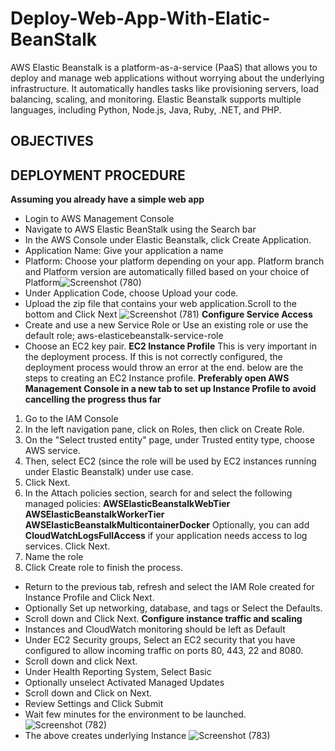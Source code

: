 # Deploy-Web-App-With-Elatic-BeanStalk
AWS Elastic Beanstalk is a platform-as-a-service (PaaS) that allows you to deploy and manage web applications without worrying about the underlying infrastructure. It automatically handles tasks like provisioning servers, load balancing, scaling, and monitoring. Elastic Beanstalk supports multiple languages, including Python, Node.js, Java, Ruby, .NET, and PHP.
## OBJECTIVES
## DEPLOYMENT PROCEDURE
**Assuming you already have a simple web app**
* Login to AWS Management Console
* Navigate to AWS Elastic BeanStalk using the Search bar
* In the AWS Console under Elastic Beanstalk, click Create Application.
* Application Name: Give your application a name
* Platform: Choose your platform depending on your app. Platform branch and Platform version are automatically filled based on your choice of Platform![Screenshot (780)](https://github.com/user-attachments/assets/42847390-fa4c-4826-9b7d-fe5a6f86c82b)
* Under Application Code, choose Upload your code.
* Upload the zip file that contains your web application.Scroll to the bottom and Click Next ![Screenshot (781)](https://github.com/user-attachments/assets/2c064f84-afbd-4c11-abb3-03ecb19a305d)
**Configure Service Access**
* Create and use a new Service Role or Use an existing role or use the default role; aws-elasticebeanstalk-service-role
* Choose an EC2 key pair.
**EC2 Instance Profile**
This is very important in the deployment process. If this is not correctly configured, the deployment process would throw an error at the end. below are the steps to creating an EC2 Instance profile.
**Preferably open AWS Management Console in a new tab to set up Instance Profile to avoid cancelling the progress thus far**
1. Go to the IAM Console
2. In the left navigation pane, click on Roles, then click on Create Role.
3. On the "Select trusted entity" page, under Trusted entity type, choose AWS service.
4. Then, select EC2 (since the role will be used by EC2 instances running under Elastic Beanstalk) under use case.
5. Click Next.
6. In the Attach policies section, search for and select the following managed policies:
 **AWSElasticBeanstalkWebTier**
 **AWSElasticBeanstalkWorkerTier**
 **AWSElasticBeanstalkMulticontainerDocker**
Optionally, you can add **CloudWatchLogsFullAccess** if your application needs access to log services.
Click Next.
7. Name the role
8. Click Create role to finish the process.
* Return to the previous tab, refresh and select the IAM Role created for Instance Profile and Click Next.
* Optionally Set up networking, database, and tags or Select the Defaults.
* Scroll down and Click Next.
**Configure instance traffic and scaling**
* Instances and CloudWatch monitoring should be left as Default
* Under EC2 Security groups, Select an EC2 security that you have configured to allow incoming traffic on ports 80, 443, 22 and 8080.
* Scroll down and click Next.
* Under Health Reporting System, Select Basic
* Optionally unselect Activated Managed Updates
* Scroll down and Click on Next.
* Review Settings and Click Submit
* Wait few minutes for the environment to be launched.![Screenshot (782)](https://github.com/user-attachments/assets/34ccefa5-bdfa-4857-801a-adf1ec738a17)
* The above creates underlying Instance ![Screenshot (783)](https://github.com/user-attachments/assets/b9ce03e9-aa92-4233-97b4-c12d05bdc603)

